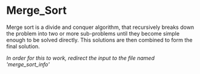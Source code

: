 # Merge_Sort
Merge sort is a divide and conquer algorithm, that recursively breaks down the problem into two or more sub-problems     until they become simple enough to be solved directly. This solutions are then combined to form the final solution.

*In order for this to work, redirect the input to the file named 'merge_sort_info'*
